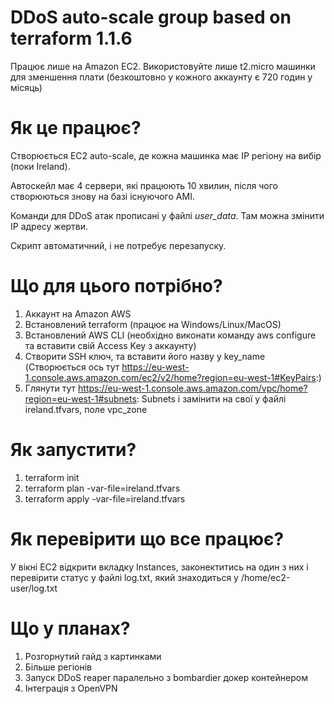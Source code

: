 # DDoS auto-scale group based on terraform 1.1.6

Працює лише на Amazon EC2. Використовуйте лише t2.micro машинки для зменшення плати (безкоштовно у кожного аккаунту є 720 годин у місяць)

# Як це працює?
Створюється EC2 auto-scale, де кожна машинка має IP регіону на вибір (поки Ireland).

Автоскейл має 4 сервери, які працюють 10 хвилин, після чого створюються знову на базі існуючого AMI.

Команди для DDoS атак прописані у файлі *user_data*. Там можна змінити IP адресу жертви.

Скрипт автоматичний, і не потребує перезапуску.

# Що для цього потрібно?
1. Аккаунт на Amazon AWS
2. Встановлений terraform (працює на Windows/Linux/MacOS)
3. Встановлений AWS CLI (необхідно виконати команду aws configure та вставити свій Access Key з аккаунту)
4. Створити SSH ключ, та вставити його назву у key_name (Створюється ось тут https://eu-west-1.console.aws.amazon.com/ec2/v2/home?region=eu-west-1#KeyPairs:)
5. Глянути тут  https://eu-west-1.console.aws.amazon.com/vpc/home?region=eu-west-1#subnets: Subnets і замінити на свої у файлі ireland.tfvars, поле vpc_zone

# Як запустити?
1. terraform init
2. terraform plan -var-file=ireland.tfvars
3. terraform apply -var-file=ireland.tfvars

# Як перевірити що все працює?
У вікні EC2 відкрити вкладку Instances, законектитись на один з них і перевірити статус у файлі log.txt, який знаходиться у /home/ec2-user/log.txt

# Що у планах?
1. Розгорнутий гайд з картинками
2. Більше регіонів
3. Запуск DDoS reaper паралельно з bombardier докер контейнером
4. Інтеграція з OpenVPN